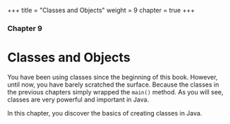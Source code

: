 +++
title = "Classes and Objects"
weight = 9
chapter = true
+++

### Chapter 9
# Classes and Objects

You have been using classes since the beginning of this book. However, until
now, you have barely scratched the surface. Because the classes in the previous
chapters simply wrapped the `main()` method. As you will see, classes are very
powerful and important in Java.

In this chapter, you discover the basics of creating classes in Java.